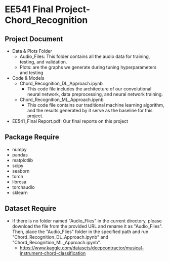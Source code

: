 # EE541 Final Project-Chord_Recognition
## Project Document
- Data & Plots Folder
    - Audio_Files: This folder contains all the audio data for training, testing, and validation.
    - Plots: are the graphs we generate during tuning hyperparameters and testing
- Code & Models
    - Chord_Recognition_DL_Approach.ipynb
        - This code file includes the architecture of our convolutional neural network, data preprocessing, and neural network training.
    - Chord_Recognition_ML_Approach.ipynb
        - This code file contains our traditional machine learning algorithm, and the results generated by it serve as the baseline for this project.
- EE541_Final Report.pdf: Our final reports on this project

## Package Require
- numpy
- pandas
- matplotlib
- scipy
- seaborn
- torch
- librosa
- torchaudio
- sklearn

## Dataset Require
- If there is no folder named "Audio_Flies" in the current directory, please download the file from the provided URL and rename it as "Audio_Flies". Then, place the "Audio_Flies" folder in the specified path and run "Chord_Recognition_DL_Approach.ipynb" and "Chord_Recognition_ML_Approach.ipynb".
    - https://www.kaggle.com/datasets/deepcontractor/musical-instrument-chord-classification